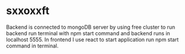 # sxxoxxft
 
Backend is connected to mongoDB server by using free cluster to run backend run terminal with npm start command and backend  runs in localhost 5555.
In frontend I use react to start application  run npm start command in terminal.
